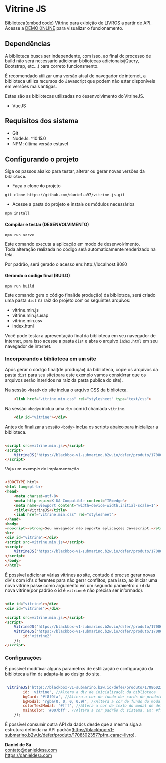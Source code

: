 # Vitrine JS

 Biblioteca(embed code) Vitrine para exibição de LIVROS a partir de API. \
 Acesse a [DEMO ONLINE](https://danieldesa.com/project/vitrine-js) para visualizar o funcionamento.

 ## Dependências
 A biblioteca busca ser independente, com isso, ao final do processo de build 
 não será necessário adicionar bibliotecas adicionais(jQuery, Bootstrap, etc...)
 para correto funcionamento.
 
 É recomendado utilizar uma versão atual de navegador de internet,
 a biblioteca utiliza recursos do Javascript que podem não estar disponíveis em versões mais antigas.
 
 Estas são as bibliotecas utilizadas no desenvolvimento do VitrineJS.
 - VueJS
 
## Requisitos dos sistema
 - Git
 - NodeJs: ^10.15.0
 - NPM: última versão estável

## Configurando o projeto
Siga os passos abaixo para testar, alterar ou gerar novas versões da biblioteca.
 - Faça o clone do projeto 
```
git clone https://github.com/danielsa97/vitrine-js.git
```
 - Acesse a pasta do projeto e instale os módulos necessários

```
npm install
```

#### Compilar e testar (DESENVOLVIMENTO)

```
npm run serve
```
Este comando executa a aplicação em modo de desenvolvimento.\
Toda alteração realizada no código será automaticamente renderizado na tela.

Por padrão, será gerado o acesso em: http://localhost:8080


#### Gerando o código final (BUILD)

```
npm run build
```
Este comando gera o código final(de produção) da biblioteca, será criado uma pasta `dist`
na raiz do projeto com os seguintes arquivos:
- vitrine.min.js
- vitrine.min.js.map
- vitrine.min.css
- index.html

Você pode testar a apresentação final da biblioteca em seu navegador de internet,
para isso acesse a pasta `dist` e abra o arquivo `index.html` em seu navegador de internet.


### Incorporando a biblioteca em um site
Após gerar o código final(de produção) da biblioteca,
copie os arquivos da pasta `dist` para seu site(para este exemplo vamos considerar que os arquivos serão inseridos na raiz da pasta publica do site).

Na sessão `<head>` do site inclua o arquivo CSS da biblioteca.
```html
    <link href="vitrine.min.css" rel="stylesheet" type="text/css">
```

Na sessão `<body>` inclua uma `div` com id chamada `vitrine`.

```html
    <div id="vitrine"></div>
```

Antes de finalizar a sessão `<body>` inclua os scripts abaixo para inicializar a biblioteca.

```html

<script src=vitrine.min.js></script>
<script>
    VitrineJS('https://blackbox-v1-submarino.b2w.io/defer/produto/1708602357?pfm_carac=livro');
</script>

```
Veja um exemplo de implementação.
```html

<!DOCTYPE html>
<html lang=pt-br>
<head>
    <meta charset=utf-8>
    <meta http-equiv=X-UA-Compatible content="IE=edge">
    <meta name=viewport content="width=device-width,initial-scale=1">
    <title>VitrineJS</title>
    <link href="vitrine.min.css" rel="stylesheet">
</head>
<body>
<noscript><strong>Seu navegador não suporta aplicações Javascript.</strong></noscript>
<br>
<div id="vitrine"></div>
<script src=vitrine.min.js></script>
<script>
    VitrineJS('https://blackbox-v1-submarino.b2w.io/defer/produto/1708602357?pfm_carac=livro');
</script>
</body>
</html>

```
É possível adicionar várias vitrines ao site, contudo é preciso gerar novas 
div's com id's diferentes para não gerar conflitos, para isso, ao iniciar uma nova vitrine passe como argumento em um segundo parametro o `id` da nova vitrine(por padrão o id é `vitrine` e não precisa ser informado).

```html

<div id="vitrine"></div>
<div id="vitrine2"></div>

<script src=vitrine.min.js></script>
<script>
    VitrineJS('https://blackbox-v1-submarino.b2w.io/defer/produto/1708602357?pfm_carac=livro');
    VitrineJS('https://blackbox-v1-submarino.b2w.io/defer/produto/1708602357?pfm_carac=livro',{
        id:'vitrine2'
    });
</script>


```

### Configurações
É possível modificar  alguns parametros de estilização e configuração da biblioteca a fim de adapta-la
ao design do site.
```javascript

 VitrineJS('https://blackbox-v1-submarino.b2w.io/defer/produto/1708602357?pfm_carac=livro', {
        id: 'vitrine', //Altera a div de inicialização da biblioteca
        bgCard: '#f8f9fa', //Altera a cor de fundo dos cards de produto. EX: rgba(0, 0, 0, 0.5), #ffffff, rgb(152, 115, 250)
        bgModal: 'rgba(0, 0, 0, 0.9)', //Altera a cor de fundo do modal de detalhes do produto. EX: #ffffff, rgb(152, 115, 250)
        colorTextModal: '#fff', //Altera a cor de texto do modal de detalhes do produto. EX: #ffffff, rgb(152, 115, 250)
        mainColor: '#007bff', //Altera a cor padrão do sistema. EX: #ffffff, rgb(152, 115, 250)
    });
```

É possível consumir outra API da dados desde que a mesma siga a estrutura definida na 
API padrão(https://blackbox-v1-submarino.b2w.io/defer/produto/1708602357?pfm_carac=livro).


**Daniel de Sá** \
[contato@danieldesa.com](contato@danieldesa.com)\
https://danieldesa.com
